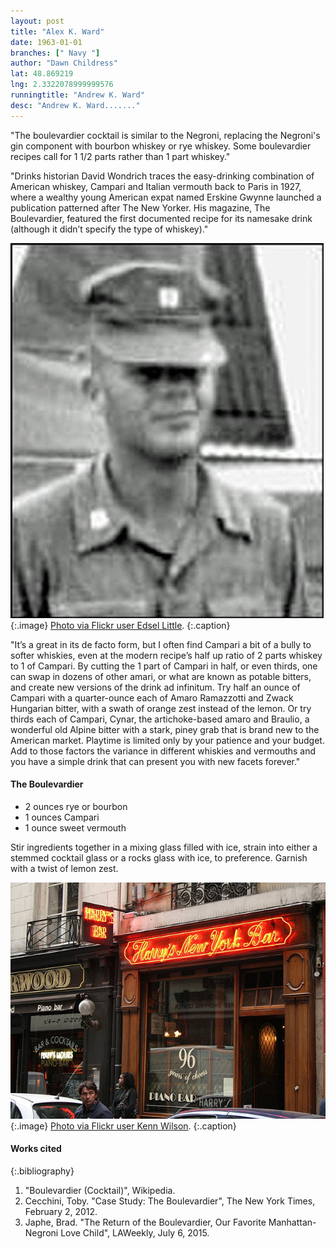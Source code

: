```yaml
---
layout: post
title: "Alex K. Ward"
date: 1963-01-01
branches: [" Navy "]
author: "Dawn Childress"
lat: 48.869219
lng: 2.3322078999999576
runningtitle: "Andrew K. Ward"
desc: "Andrew K. Ward......."
---
```

"The boulevardier cocktail is similar to the Negroni, replacing the Negroni's gin component with bourbon whiskey or rye whiskey. Some boulevardier recipes call for 1 1/2 parts rather than 1 part whiskey."

"Drinks historian David Wondrich traces the easy-drinking combination of American whiskey, Campari and Italian vermouth back to Paris in 1927, where a wealthy young American expat named Erskine Gwynne launched a publication patterned after The New Yorker. His magazine, The Boulevardier, featured the first documented recipe for its namesake drink (although it didn’t specify the type of whiskey)."

![The Boulevardier Cocktail](images/alexkward.jpg)
   {:.image}
[Photo via Flickr user Edsel Little](https://www.flickr.com/photos/edsel_/16164913902).
   {:.caption}

"It’s a great in its de facto form, but I often find Campari a bit of a bully to softer whiskies, even at the modern recipe’s half up ratio of 2 parts whiskey to 1 of Campari. By cutting the 1 part of Campari in half, or even thirds, one can swap in dozens of other amari, or what are known as potable bitters, and create new versions of the drink ad infinitum. Try half an ounce of Campari with a quarter-ounce each of Amaro Ramazzotti and Zwack Hungarian bitter, with a swath of orange zest instead of the lemon. Or try thirds each of Campari, Cynar, the artichoke-based amaro and Braulio, a wonderful old Alpine bitter with a stark, piney grab that is brand new to the American market. Playtime is limited only by your patience and your budget. Add to those factors the variance in different whiskies and vermouths and you have a simple drink that can present you with new facets forever."

#### The Boulevardier
* 2 ounces rye or bourbon
* 1 ounces Campari
* 1 ounce sweet vermouth

Stir ingredients together in a mixing glass filled with ice, strain into either a stemmed cocktail glass or a rocks glass with ice, to preference. Garnish with a twist of lemon zest.

![Harry's New York Bar, Paris](images/boulevardier2.jpg)
   {:.image}
[Photo via Flickr user Kenn Wilson](https://www.flickr.com/photos/kchrist/2893087153).
   {:.caption}

#### Works cited

{:.bibliography}
1. "Boulevardier (Cocktail)", Wikipedia.
2. Cecchini, Toby. "Case Study: The Boulevardier", The New York Times, February 2, 2012.
3. Japhe, Brad. "The Return of the Boulevardier, Our Favorite Manhattan-Negroni Love Child", LAWeekly, July 6, 2015.
